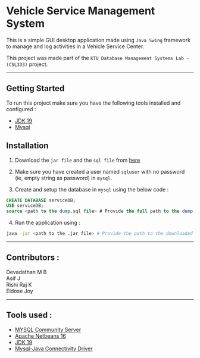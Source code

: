 # Vehicle Service Management System

This is a simple GUI desktop application made using `Java Swing` framework to manage and log activities in a Vehicle Service Center.  
  
This project was made part of the `KTU Database Management Systems Lab - (CSL333)` project.

---  

## Getting Started 

To run this project make sure you have the following tools installed and configured :

* [JDK 19](https://www.oracle.com/in/java/technologies/downloads/)  
* [Mysql](https://www.mysql.com/downloads/)  

## Installation

1. Download the `jar file` and the `sql file` from [here](https://github.com/devadathanmb/vehicle-service-management-system/releases/tag/v1.0)  

2. Make sure you have created a user named `sqluser` with no password (ie, empty string as password) in `mysql`.

3. Create and setup the database in `mysql` using the below code :
```sql
CREATE DATABASE serviceDB;
USE serviceDB;
source <path to the dump.sql file> # Provide the full path to the dump.sql file here
```
4. Run the application using : 
```bash
java -jar <path to the .jar file> # Provide the path to the downloaded jar file here
```
---  

## Contributors :
Devadathan M B  
Asif J  
Rishi Raj K  
Eldose Joy  

---  

## Tools used :
* [MYSQL Community Server](https://www.mysql.com/)  
* [Apache Netbeans 16](https://netbeans.apache.org/)  
* [JDK 19](https://www.oracle.com/java/technologies/javase/jdk19-archive-downloads.html)  
* [Mysql-Java Connectivity Driver](https://dev.mysql.com/downloads/connector/j/)  


